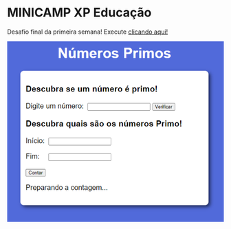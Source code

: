 # MINICAMP XP Educação

Desafio final da primeira semana! Execute <a href="https://natalirocha.github.io/minicampv2">clicando aqui!</a>
 
<img src="img.PNG">
